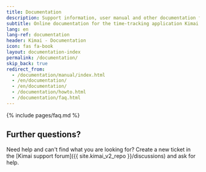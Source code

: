 ```yaml
---
title: Documentation
description: Support information, user manual and other documentation for Kimai time-tracking
subtitle: Online documentation for the time-tracking application Kimai
lang: en
lang-ref: documentation
header: Kimai - Documentation
icon: fas fa-book
layout: documentation-index
permalink: /documentation/
skip_back: true
redirect_from:
  - /documentation/manual/index.html
  - /en/documentation/
  - /en/documentation/
  - /documentation/howto.html
  - /documentation/faq.html
---
```


{% include pages/faq.md %}
 
## Further questions?

Need help and can't find what you are looking for? 
Create a new ticket in the [Kimai support forum]({{ site.kimai_v2_repo }}/discussions) and ask for help.
 
